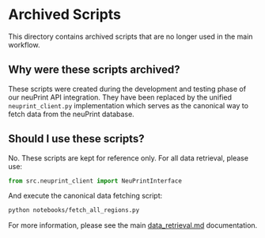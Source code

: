 # Archived Scripts

This directory contains archived scripts that are no longer used in the main workflow.

## Why were these scripts archived?

These scripts were created during the development and testing phase of our neuPrint API integration. They have been replaced by the unified `neuprint_client.py` implementation which serves as the canonical way to fetch data from the neuPrint database.

## Should I use these scripts?

No. These scripts are kept for reference only. For all data retrieval, please use:

```python
from src.neuprint_client import NeuPrintInterface
```

And execute the canonical data fetching script:

```bash
python notebooks/fetch_all_regions.py
```

For more information, please see the main [data_retrieval.md](../../data_retrieval.md) documentation. 
